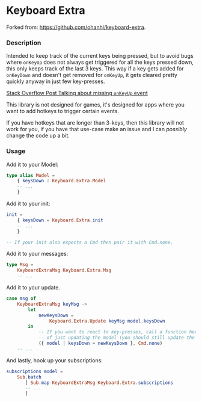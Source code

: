 # Keyboard Extra

Forked from: https://github.com/ohanhi/keyboard-extra.

### Description

Intended to keep track of the current keys being pressed, but to avoid bugs
where `onKeyUp` does not always get triggered for all the keys pressed down,
this only keeps track of the last 3 keys. This way if a key gets added for
`onKeyDown` and doesn't get removed for `onKeyUp`, it gets cleared pretty
quickly anyway in just few key-presses.

[Stack Overflow Post Talking about missing `onKeyUp` event](http://stackoverflow.com/questions/27380018/when-cmd-key-is-kept-pressed-keyup-is-not-triggered-for-any-other-key)

This library is not designed for games, it's designed for apps where you want
to add hotkeys to trigger certain events.

If you have hotkeys that are longer than 3-keys, then this library will not
work for you, if you have that use-case make an issue and I can _possibly_
change the code up a bit.

### Usage

Add it to your Model:

```Elm
type alias Model =
    { keysDown : Keyboard.Extra.Model
    -- ...
    }
```

Add it to your init:

```Elm
init =
    { keysDown = Keyboard.Extra.init
    -- ...
    }

-- If your init also expects a Cmd then pair it with Cmd.none.
```

Add it to your messages:

```Elm
type Msg =
    KeyboardExtraMsg Keyboard.Extra.Msg
    -- ...
```

Add it to your update.

```Elm
case msg of
    KeyboardExtraMsg keyMsg ->
        let
            newKeysDown =
                Keyboard.Extra.Update keyMsg model.keysDown
        in
            -- If you want to react to key-presses, call a function here instead
            -- of just updating the model (you should still update the model).
            ({ model | keysDown = newKeysDown }, Cmd.none)
    -- ...
```

And lastly, hook up your subscriptions:

```Elm
subscriptions model =
    Sub.batch
       [ Sub.map KeyboardExtraMsg Keyboard.Extra.subscriptions
       -- ...
       ]
```
